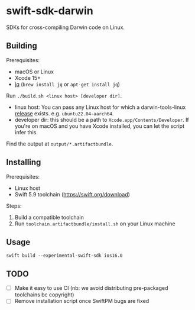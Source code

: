 # swift-sdk-darwin

SDKs for cross-compiling Darwin code on Linux.

## Building

Prerequisites:
- macOS or Linux
- Xcode 15+
- [jq](https://github.com/jqlang/jq) (`brew install jq` or `apt-get install jq`)

Run `./build.sh <linux host> [developer dir]`.
- linux host: You can pass any Linux host for which a darwin-tools-linux [release](https://github.com/kabiroberai/darwin-tools-linux/releases) exists. e.g. `ubuntu22.04-aarch64`.
- developer dir: this should be a path to `Xcode.app/Contents/Developer`. If you're on macOS and you have Xcode installed, you can let the script infer this.

Find the output at `output/*.artifactbundle`.

## Installing

Prerequisites:
- Linux host
- Swift 5.9 toolchain (<https://swift.org/download>)

Steps:
1. Build a compatible toolchain
2. Run `toolchain.artifactbundle/install.sh` on your Linux machine

## Usage

```
swift build --experimental-swift-sdk ios16.0
```

## TODO

- [ ] Make it easy to use CI (nb: we avoid distributing pre-packaged toolchains bc copyright)
- [ ] Remove installation script once SwiftPM bugs are fixed
